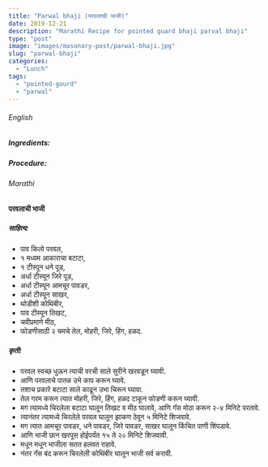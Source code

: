 ```yaml
---
title: "Parwal bhaji (परवलाची भाजी)"
date: 2019-12-21
description: "Marathi Recipe for pointed guard bhaji parval bhaji"
type: "post"
image: "images/masonary-post/parwal-bhaji.jpg"
slug: "parwal-bhaji"
categories: 
  - "Lunch"
tags:
  - "pointed-gourd"
  - "parwal"
---
```


###### English



####



##### Ingredients: 







##### Procedure:









###### Marathi




#### परवलाची भाजी 



##### साहित्य:


- पाव किलो परवल,
- १ मध्यम आकाराचा बटाटा,
- १ टीस्पून धने पूड,
- अर्धा टीस्पून जिरे पूड,
- अर्धा टीस्पून आमचूर पावडर,
- अर्धा टीस्पून साखर,
- थोडीशी कोथिंबीर,
- पाव टीस्पून तिखट,
- चवीप्रमाणे मीठ,
- फोडणीसाठी २ चमचे तेल, मोहरी, जिरे, हिंग, हळद.



##### कृती:


- परवल स्वच्छ धुऊन त्याची वरची साले सुरीने खरवडून घ्यावी.
- आणि परवलाचे पातळ उभे काप करून घ्यावे.
- तशाच प्रकारे बटाटा साले काढून उभा चिरून घ्यावा.
- तेल गरम करून त्यात मोहरी, जिरे, हिंग, हळद टाकून फोडणी करून घ्यावी.
- मग त्यामध्ये चिरलेला बटाटा घालून तिखट व मीठ घालावे, आणि गॅस मोठा करून २-४ मिनिटे परतावे.
- त्यानंतर त्यामध्ये चिरलेले परवल घालून झाकण ठेवून ५ मिनिटे शिजवावे.
- मग त्यात आमचूर पावडर, धने पावडर, जिरे पावडर, साखर घालून किंचित पाणी शिंपडावे.
- आणि भाजी छान खरपूस होईपर्यंत १५ ते २० मिनिटे शिजवावी.
- मधून मधून भाजीला सतत हलवत राहावे.
- नंतर गॅस बंद करून चिरलेली कोथिंबीर घालून भाजी सर्व करावी.
